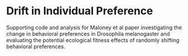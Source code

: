 # Drift in Individual Preference
 Supporting code and analysis for Maloney et al paper investigating the change in behavioral preferences in Drosophila melanogaster and evaluating the potential ecological fitness effects of randomly shifting behavioral preferences.
